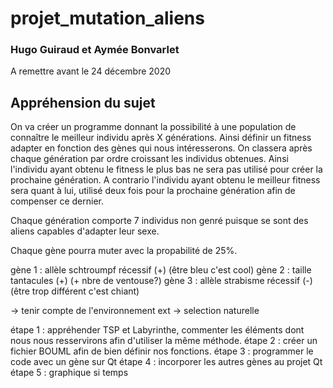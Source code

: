 # projet_mutation_aliens
### Hugo Guiraud et Aymée Bonvarlet
A remettre avant le 24 décembre 2020
## Appréhension du sujet 

On va créer un programme donnant la possibilité à une population de connaître le meilleur individu après X générations. Ainsi définir un fitness adapter en fonction des gènes qui nous intéresserons. 
On classera après chaque génération par ordre croissant les individus obtenues. 
Ainsi l'individu ayant obtenu le fitness le plus bas ne sera pas utilisé pour créer la prochaine génération. A contrario l'individu ayant obtenu le meilleur fitness sera quant à lui, utilisé deux fois pour la prochaine génération afin de compenser ce dernier. 

Chaque génération comporte 7 individus non genré puisque se sont des aliens capables d'adapter leur sexe.

Chaque gène pourra muter avec la propabilité de 25%.

gène 1 : allèle schtroumpf récessif (+) (être bleu c'est cool)
gène 2 : taille tantacules (+) (+ nbre de ventouse?)
gène 3 : allèle strabisme récessif (-) (être trop différent c'est chiant)

-> tenir compte de l'environnement ext
-> selection naturelle

étape 1 : appréhender TSP et Labyrinthe, commenter les éléments dont nous nous resservirons afin d'utiliser la même méthode.
étape 2 : créer un fichier BOUML afin de bien définir nos fonctions.
étape 3 :  programmer le code avec un gène sur Qt
étape 4 :  incorporer les autres gènes au projet Qt
étape 5 : graphique si temps

